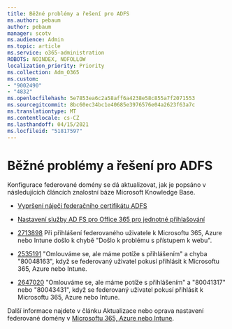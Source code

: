 ```yaml
---
title: Běžné problémy a řešení pro ADFS
ms.author: pebaum
author: pebaum
manager: scotv
ms.audience: Admin
ms.topic: article
ms.service: o365-administration
ROBOTS: NOINDEX, NOFOLLOW
localization_priority: Priority
ms.collection: Adm_O365
ms.custom:
- "9002490"
- "4832"
ms.openlocfilehash: 5e7853ea6c2a58aff6a4238e58c855a7f2071553
ms.sourcegitcommit: 8bc60ec34bc1e40685e3976576e04a2623f63a7c
ms.translationtype: MT
ms.contentlocale: cs-CZ
ms.lasthandoff: 04/15/2021
ms.locfileid: "51817597"
---
```

# <a name="common-issues-and-resolutions-for-adfs"></a>Běžné problémy a řešení pro ADFS

Konfigurace federované domény se dá aktualizovat, jak je popsáno v následujících článcích znalostní báze Microsoft Knowledge Base.

- [Vypršení náječí federačního certifikátu ADFS](adfs-federation-certificate-expiring.md)

- [Nastavení služby AD FS pro Office 365 pro jednotné přihlašování](https://docs.microsoft.com/office365/troubleshoot/active-directory/set-up-adfs-for-single-sign-on)

- [2713898](https://support.microsoft.com/help/2713898)  Při přihlášení federovaného uživatele k Microsoftu 365, Azure nebo Intune došlo k chybě "Došlo k problému s přístupem k webu".

- [2535191](https://support.microsoft.com/help/2535191) "Omlouváme se, ale máme potíže s přihlášením" a chyba "80048163", když se federovaný uživatel pokusí přihlásit k Microsoftu 365, Azure nebo Intune.

- [2647020](https://support.microsoft.com/help/2647020)   "Omlouváme se, ale máme potíže s přihlášením" a "80041317" nebo "80043431", když se federovaný uživatel pokusí přihlásit k Microsoftu 365, Azure nebo Intune.

Další informace najdete v článku Aktualizace nebo oprava nastavení federované domény v [Microsoftu 365, Azure nebo Intune](https://docs.microsoft.com/office365/troubleshoot/active-directory/update-federated-domain-office-365).
